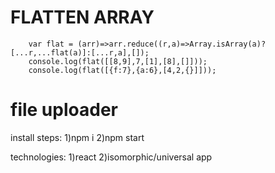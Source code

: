 # FLATTEN ARRAY

```javascipt
    var flat = (arr)=>arr.reduce((r,a)=>Array.isArray(a)?[...r,...flat(a)]:[...r,a],[]);
    console.log(flat([[8,9],7,[1],[8],[]]));
    console.log(flat([{f:7},{a:6},[4,2,{}]]));
```

# file uploader
  install steps: 
  1)npm i 
  2)npm start
  
  
  
  technologies:
  1)react
  2)isomorphic/universal app

